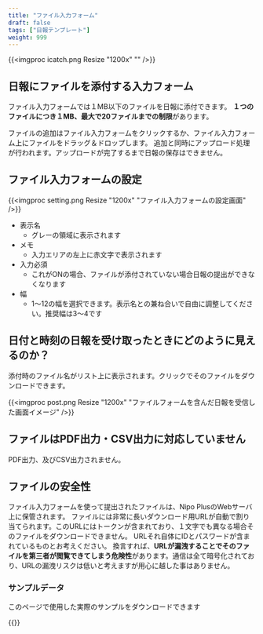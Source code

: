 ```yaml
---
title: "ファイル入力フォーム"
draft: false
tags: ["日報テンプレート"]
weight: 999
---
```


{{<imgproc icatch.png Resize "1200x" "" />}}

## 日報にファイルを添付する入力フォーム

ファイル入力フォームでは１MB以下のファイルを日報に添付できます。
**１つのファイルにつき１MB、最大で20ファイルまでの制限**があります。

ファイルの追加はファイル入力フォームをクリックするか、ファイル入力フォーム上にファイルをドラッグ＆ドロップします。
追加と同時にアップロード処理が行われます。アップロードが完了するまで日報の保存はできません。


## ファイル入力フォームの設定

{{<imgproc setting.png Resize "1200x" "ファイル入力フォームの設定画面" />}}

- 表示名
  - グレーの領域に表示されます
- メモ
  - 入力エリアの左上に赤文字で表示されます
- 入力必須
  - これがONの場合、ファイルが添付されていない場合日報の提出ができなくなります
- 幅
  - 1〜12の幅を選択できます。表示名との兼ね合いで自由に調整してください。推奨幅は3〜4です




## 日付と時刻の日報を受け取ったときにどのように見えるのか？

添付時のファイル名がリスト上に表示されます。クリックでそのファイルをダウンロードできます。

{{<imgproc post.png Resize "1200x" "ファイルフォームを含んだ日報を受信した画面イメージ" />}}

## ファイルはPDF出力・CSV出力に対応していません

PDF出力、及びCSV出力されません。

## ファイルの安全性

ファイル入力フォームを使って提出されたファイルは、Nipo PlusのWebサーバ上に保管されます。
ファイルには非常に長いダウンロード用URLが自動で割り当てられます。このURLにはトークンが含まれており、１文字でも異なる場合そのファイルをダウンロードできません。
URLそれ自体にIDとパスワードが含まれているものとお考えください。
換言すれば、**URLが漏洩することでそのファイルを第三者が閲覧できてしまう危険性**があります。通信は全て暗号化されており、URLの漏洩リスクは低いと考えますが用心に越した事はありません。




### サンプルデータ
このページで使用した実際のサンプルをダウンロードできます


{{<attachments style="orange" />}}

